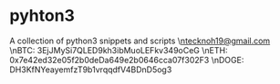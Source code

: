 # pyhton3
A collection of python3 snippets and scripts
\ntecknoh19@gmail.com
\nBTC: 3EjJMySi7QLED9kh3ibMuoLEFkv349oCeG
\nETH: 0x7e42ed32e05f2b0deDa649e2b0646cca07f302F3
\nDOGE: DH3KfNYeayemfzT9b1vrqqdfV4BDnD5og3
